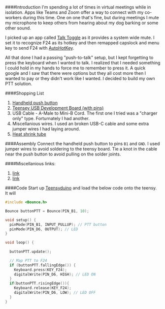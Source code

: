 
####Introduction
I'm spending a lot of times in virtual meetings while in isolation.  Apps like Teams and Zoom offer a way to connect with my co-workers during this time.  One on one that's fine, but during meetings I mute my microphone to keep others from hearing about my dog barking or some other sound.  

I picked up an app called [Talk Toggle](https://www.microsoft.com/en-us/p/talk-toggle/9nrjcs6g10kt#activetab=pivot:overviewtab) as it provides a system wide mute.  I set it to recognize F24 as its hotkey and then remapped capslock and menu key to send F24 with [AutoHotKey](https://www.autohotkey.com/).  

All that done I had a passing "push-to-talk" setup, but I kept forgetting to press the keyboard when I wanted to talk.  I realized that I needed something I could hold in my hands to force me to remember to press it.  A quick google and I saw that there were options but they all cost more then I wanted to pay or they didn't work like I wanted.  I decided to build my own PTT solution.

####Shopping List
1. [Handheld push button](https://www.ebay.com/itm/122657808383)
1. [Teensey USB Development Board (with pins)](https://www.pjrc.com/store/teensy_pins.html)
1. USB Cable - A-Male to Mini-B Cord.  The first one I tried was a "charger only" type.  Forturnately I had another.
1. Miscellanious wires.  I used an broken USB-C cable and some extra jumper wires I had laying around.
1. [Heat shrink tube](https://www.amazon.com/560PCS-Heat-Shrink-Tubing-Eventronic/dp/B072PCQ2LW)

####Assembly
Connect the handheld push button to pins `B1` and `GND`.  I used jumper wires to avoid soldering to the teensy board.  Tie a knot in the cable near the push button to avoid pulling on the solder joints.

####Miscellanious links:

1. [link](https://www.pjrc.com/teensy/td_keyboard.html)
1. [link](https://timmyomahony.com/blog/making-usb-push-buttons/)

####Code
Start up [Teensyduino](https://www.pjrc.com/teensy/td_download.html) and load the below code onto the teensy.  It will 
````c
#include <Bounce.h>

Bounce buttonPTT = Bounce(PIN_B1, 10);

void setup() {
  pinMode(PIN_B1, INPUT_PULLUP); // PTT button
  pinMode(PIN_D6, OUTPUT); // LED
}

void loop() {
 
  buttonPTT.update();

  // Map PTT to F24
  if (buttonPTT.fallingEdge()) {
    Keyboard.press(KEY_F24);  
    digitalWrite(PIN_D6, HIGH); // LED ON
  }
  if(buttonPTT.risingEdge()){
    Keyboard.release(KEY_F24);
    digitalWrite(PIN_D6, LOW); // LED OFF
  }
}
````